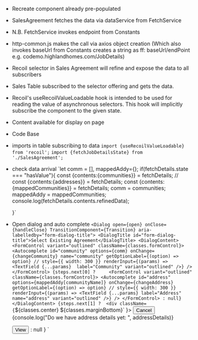 * Recreate component already pre-populated

- SalesAgreement fetches the data via dataService from FetchService
- N.B. FetchService invokes endpoint from Constants
- http-common.js makes the call via axios object creation (Which also invokes baseUrl from Constants creates a string as ff: baseUrl/endPoint e.g. codemo.highlandhomes.com/JobDetails)
- Recoil selector in Sales Agreement will refine and expose the data to all subscribers
- Sales Table subscribed to the selector offering and gets the data.


- Recoil's useRecoilValueLoadable hook is intended to be used for reading the value of asynchronous selectors. This hook will implicitly subscribe the component to the given state.
- Content available for display on page




* Code Base

- imports in table subscribing to data
 `import {useRecoilValueLoadable} from 'recoil';`
`import {fetchJobDetailsState} from './SalesAgreement';`

- check data arrival
    `let comm = [], mappedAddy={};
    if(fetchDetails.state === "hasValue"){
    const {contents:{communities}} = fetchDetails;
    // const {contents:{addresses}} = fetchDetails;
    const {contents:{mappedCommunities}} = fetchDetails;
    comm = communities;
    mappedAddy = mappedCommunities; 
    console.log(fetchDetails.contents.refinedData);
    
    }`

-  Open dialog and auto complete
`<Dialog open={open} onClose={handleClose} TransitionComponent={Transition} aria-labelledby="form-dialog-title">
        <DialogTitle id="form-dialog-title">Select Existing Agreement</DialogTitle>
        <DialogContent>
          <FormControl variant="outlined" className={classes.formControl}>
        <Autocomplete
            id="community"
            options={comm}
            onChange={changeCommunity}
            name="community"
            getOptionLabel={(option) => option}
            // style={{ width: 300 }}
            renderInput={(params) => <TextField {...params}  label="Community" variant="outlined" />}
          />
      </FormControl>
      {steps.next[0] ?     <FormControl variant="outlined" className={classes.formControl}>
      <Autocomplete
            id="address"
            options={mappedAddy[communityName]}
            onChange={changeAddress}
            getOptionLabel={(option) => option}
            // style={{ width: 300 }}
            renderInput={(params) => <TextField {...params} label="Address" name="address" variant="outlined" />}
          />
      </FormControl> : null} 
        </DialogContent>
      {steps.next[1] ?  <div className={`${classes.center} ${classes.marginBottom}` }>
        <Button variant="contained" onClick={handleClose} color="primary">
        Cancel
      </Button>
    {console.log("Do we have address details yet: ", addressDetails)}
      <Link to={{pathname: `/admin/sales-details/${addressDetails}`, state: getDataAddress(fetchDetails.contents.refinedData, addressDetails)}}>
      <Button variant="contained" onClick={goToPage} color="info">
        View
      </Button>
      </Link>
    </div>: null }
      </Dialog>`
